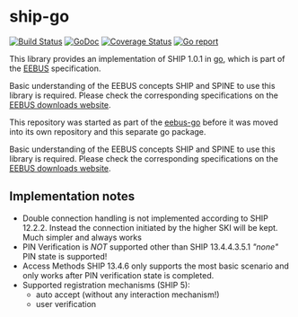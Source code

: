 # ship-go

[![Build Status](https://github.com/enbility/ship-go/actions/workflows/default.yml/badge.svg?branch=dev)](https://github.com/enbility/ship-go/actions/workflows/default.yml/badge.svg?branch=dev)
[![GoDoc](https://img.shields.io/badge/godoc-reference-5272B4)](https://godoc.org/github.com/enbility/ship-go)
[![Coverage Status](https://coveralls.io/repos/github/enbility/ship-go/badge.svg?branch=dev)](https://coveralls.io/github/enbility/ship-go?branch=dev)
[![Go report](https://goreportcard.com/badge/github.com/enbility/ship-go)](https://goreportcard.com/report/github.com/enbility/ship-go)

This library provides an implementation of SHIP 1.0.1 in [go](https://golang.org), which is part of the [EEBUS](https://eebus.org) specification.

Basic understanding of the EEBUS concepts SHIP and SPINE to use this library is required. Please check the corresponding specifications on the [EEBUS downloads website](https://www.eebus.org/media-downloads/).

This repository was started as part of the [eebus-go](https://github.com/enbility/eebus-go) before it was moved into its own repository and this separate go package.

Basic understanding of the EEBUS concepts SHIP and SPINE to use this library is required. Please check the corresponding specifications on the [EEBUS downloads website](https://www.eebus.org/media-downloads/).

## Implementation notes

- Double connection handling is not implemented according to SHIP 12.2.2. Instead the connection initiated by the higher SKI will be kept. Much simpler and always works
- PIN Verification is _NOT_ supported other than SHIP 13.4.4.3.5.1 _"none"_ PIN state is supported!
- Access Methods SHIP 13.4.6 only supports the most basic scenario and only works after PIN verification state is completed.
- Supported registration mechanisms (SHIP 5):
  - auto accept (without any interaction mechanism!)
  - user verification
